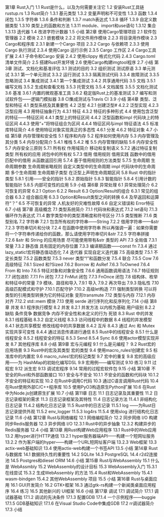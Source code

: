 第1章   Rust入门
  1.1 Rust是什么，以及为何需要关注它
  1.2 安装Rust工具链
    rustup.rs
  1.3 Rust简介
    1.3.1  基元类型
    1.3.2  变量声明和不可变性
    1.3.3  函数
    1.3.4  闭包
    1.3.5  字符串
    1.3.6  条件和判断
    1.3.7  match表达式
    1.3.8  循环
    1.3.9  自定义数据类型
    1.3.10  类型上的函数和方法
    1.3.11  module、import和use语句
    1.3.12  集合
    1.3.13  迭代器
  1.4  改进字符计数器
  1.5 小结
第2章   使用Cargo管理项目
  2.1  软件包管理器
  2.2 模块
    2.2.1  嵌套模块
    2.2.2  将文件用作模块
    2.2.3  将目录用作模块
  2.3 Cargo和程序库
    2.3.1  新建一个Cargo 项目
    2.3.2  Cargo 与依赖项
    2.3.3  使用Cargo 执行测试
    2.3.4  使用Cargo 运行示例
    2.3.5  Cargo 工作区
  2.4 Cargo工具扩展
    2.4.1  子命令和Cargo 安装
    2.4.2  使用clippy 格式化代码
    2.4.3  Cargo.toml 清单文件简介
  2.5 搭建Rust开发环境
  2.6 使用Cargo构建imgtool程序
  2.7 小结
第3章   测试、文档化和基准评估
  3.1  测试的目的
  3.2  组织测试
    测试原语
  3.3  单元测试
    3.3.1  第一个单元测试
    3.3.2  运行测试
    3.3.3  隔离测试代码
    3.3.4  故障测试
    3.3.5  忽略测试
  3.4  集成测试
    3.4.1  第一个集成测试
    3.4.2  共享通用代码
  3.5 文档
    3.5.1  编写文档
    3.5.2  生成和查看文档
    3.5.3  托管文档
    3.5.4  文档属性
    3.5.5  文档化测试
  3.6 基准
    3.6.1  内置的微观基准工具
    3.6.2  稳定版Rust上的基准测试
  3.7  编写和测试软件包——逻辑门模拟器
  3.8  CI集成测试与Travis CI
  3.9 小结
第4章   类型、泛型和特征
  4.1  类型系统及其重要性
  4.2 泛型
    4.2.1  创建泛型#
    4.2.2  泛型实现
    4.2.3  泛型应用
  4.3  用特征抽象行为
    4.3.1  特征
    4.3.2  特征的多种形式
  4.4  使用包含泛型的特征——特征区间
    4.4.1  类型上的特征区间
    4.4.2  泛型函数和impl 代码块上的特征区间
    4.4.3  使用“+”将特征组合为区间
    4.4.4  特征区间与impl 特征语法
  4.5  标准库特征简介
  4.6  使用特征对象实现真正的多态性
    4.6.1  分发
    4.6.2  特征对象
  4.7 小结
第5章   内存管理和安全性
  5.1  程序和内存
  5.2  程序如何使用内存
  5.3  内存管理及其分类
  5.4  内存分配简介
    5.4.1  堆栈
    5.4.2  堆
  5.5  内存管理的缺陷
  5.6 内存安全性
  5.7 内存安全三原则
    5.7.1 所有权
      作用域简介
      移动和复制语义
    5.7.2 通过特征复制类型
      所有权的应用
      闭包中的所有权
    5.7.3 借用
      借用规则
      借用实践
        函数中的借用
        匹配中的借用
        从函数返回引用
    5.7.4 基于借用规则的方法类型
    5.7.5 生命周期
      生命周期参数
      生命周期省略规则
      自定义类型中的生命周期
      impl 代码块中的生命周期
      多个生命周期
      生命周期子类型
      在泛型上声明生命周期区间
  5.8 Rust 中的指针类型
    5.8.1 引用——安全的指针
    5.8.2 原始指针
    5.8.3 智能指针
    5.8.4 引用计数的智能指针
    5.8.5 内部可变性的应用
  5.9 小结
第6章    异常处理
  6.1  异常处理简介
  6.2  可恢复的异常
    6.2.1  Option
    6.2.2  Result
  6.3  Option/Result的组合
    6.3.1  常见的组合器
    6.3.2  组合器应用
    6.3.3  Option和Result类型之间的转换
  6.4  及早返回和运算符“？”
  6.5  不可恢复的异常
    人机友好的灾难性故障
  6.6  自定义错误和 Error特征
  6.7 小结
第7章   高级概念
  7.1  类型系统简介
    7.1.1  代码块和表达式
    7.1.2  let语句
    7.1.3  循环作为表达式
    7.1.4  数字类型中的类型清晰度和符号区分
    7.1.5  类型推断
    7.1.6  类型别名
  7.2 字符串
    7.2.1 包含所有权的字符串——String
    7.2.2 借用字符串——&str
    7.2.3 字符串切片和分块
    7.2.4 在函数中使用字符串
      所以再强调一遍：如果你需要将一个字符串传递给你的函数，那么请使用字符串切片&str
    7.2.5 字符串拼接
    7.2.6 &str 和 String 的应用场景
      尽可能使用带有&str 类型的 API
  7.3 全局值
    7.3.1 常量
    7.3.2 静态值
      具有固定的内存位置
    7.3.3 编译期函数——const fn
    7.3.4 通过 lazy_static!宏将静态值动态化
  7.4 迭代器
    实现自定义迭代器
  7.5 高级类型
    7.5.1 不定长类型
    7.5.2 函数类型
    7.5.3 never 类型“!”和函数分发
    7.5.4 联合
    7.5.5 Cow
  7.6 高级特征
    7.6.1 Sized 和?Sized
    7.6.2 Borrow 和 AsRef
    7.6.3 ToOwned
    7.6.4 From 和 Into
    7.6.5 特征对象和对象安全性
    7.6.6 通用函数调用语法
    7.6.7 特征规则
  7.7 闭包进阶
    7.7.1 Fn 闭包
    7.7.2 FnMut 闭包
    7.7.3 FnOnce 闭包
  7.8 结构体、枚举和特征中的常量
  7.9  模块、路径和导入
    7.9.1  导入
    7.9.2  再次导出
    7.9.3  隐私性
  7.10  高级匹配模式和守护
    7.10.1  匹配守护
    7.10.2  高级let构造
  7.11 强制类型转换
    可以将类型的引用类型转换为它的特征对象
    变形transmute
  7.12 类型与内存
    7.12.1 内存对齐
    7.12.2 std::mem 模块
  7.13 使用 serde 进行序列化和反序列化
  7.14 小结
第8章   并发
  8.1 程序执行模型
  8.2 并发
    8.2.1 并发方法
      以内核为基础
      用户级别
    8.2.2 缺陷
      条件竞争
      数据竞争
      内存不安全性和未定义的行为
      死锁
  8.3 Rust 中的并发
    8.3.1 线程基础
    8.3.2 自定义线程
    8.3.3 访问线程中的数据
  8.4 线程的并发模型
    8.4.1 状态共享模型
      修改线程中的共享数据
    8.4.2 互斥
    8.4.3 通过 Arc 和 Mutex 实现共享可变性
    8.4.4 通过消息传递进行通信
  8.5 Rust中的线程安全
    8.5.1  什么是线程安全
    8.5.2  线程安全的特征
    8.5.3  Send
    8.5.4  Sync
  8.6 使用actor模型实现并发
  8.7  其他程序库
  8.8 小结
第9章   宏与元编程
  9.1  什么是元编程？
  9.2 Rust宏的应用场景
  9.3 Rust中的宏及其类型
    宏的类型
  9.4 使用macro_rules!创建宏
  9.5  标准库中的内置宏
  9.6 macro_rules!宏的标记类型
  9.7  宏中的重复
  9.8  宏的高级应用——为 HashMap的初始化编写DSL
  9.9  宏用例——编写测试
  9.10 练习
  9.11  过程宏
  9.12  派生宏
  9.13  调试宏程序
  9.14  常用的过程宏软件包
  9.15 小结
第10章   不安全的Rust和外部函数接口
  10.1  安全与不安全
    10.1.1  不安全的函数和代码块
    10.1.2  不安全的特征和实现
  10.2 在Rust中调用C代码
  10.3 通过C语言调用Rust代码
  10.4 在Rust使用外部C/C++程序库
  10.5 使用PyO3构造原生Python扩展
  10.6 在Rust中为Node.js创建原生扩展
  10.7 小结
第11章   日志
  11.1  日志记录及其重要性
  11.2  日志记录框架的需求
  11.3  日志记录框架及其特性
  11.4  日志记录方法
    11.4.1  非结构化日志记录
    11.4.2  结构化日志记录
  11.5 Rust中的日志记录
    11.5.1  log  ——为Rust日志记录提供外观
    11.5.2  env_logger
    11.5.3  log4rs
    11.5.4  使用slog 进行结构化日志记录
  11.6 小结
第12章   Rust与网络编程
  12.1  网络编程简介
  12.2  同步网络 I/O
    构建同步Redis服务器
  12.3  异步网络 I/O
    12.3.1  Rust中的异步抽象
    12.3.2  构建异步的Redis服务器
  12.4 小结
第13章   用Rust构建Web应用程序
  13.1 Rust中的Web应用
  13.2 用hyper进行HTTP通信
    13.2.1  hyper服务器端API——构建一个短网址服务
    13.2.2  作为客户端的hyper——构建一个URL短网址客户端
    13.2.3  Web框架
  13.3 actix-web基础知识
  13.4 使用actix-web构建一个书签API
  13.5 小结
第14章   Rust与数据库
  14.1  数据持久性的重要性
  14.2 SQLite
  14.3 PostgreSQL
  14.4 r2d2连接池
  14.5 Postgres和diesel ORM
  14.6 小结
第15章   Rust与WebAssembly
  15.1  什么是 WebAssmbly
  15.2 WebAssembly的设计目标
  15.3 WebAssembly入门
    15.3.1  在线尝试
    15.3.2  生成WebAssembly 的方法
  15.4 Rust和WebAssembly
    15.4.1  wasm-bindgen
    15.4.2  其他WebAssembly 项目
  15.5 小结
第16章   Rust与桌面应用
  16.1 GUI开发简介
  16.2 GTK+框架
  16.3 通过gtk-rs构建一个新闻类桌面应用程序
  16.4 练习
  16.5  其他新兴的 UI框架
  16.6 小结
第17章   调试
  17.1  调试简介
    17.1.1  调试器基础
    17.1.2  调试的先决条件
    17.1.3  配置GDB
    17.1.4  一个示例程序——buggie
    17.1.5  GDB基础知识
    17.1.6  在Visual Studio Code中集成GDB
  17.2  rr调试器简介
  17.3 小结